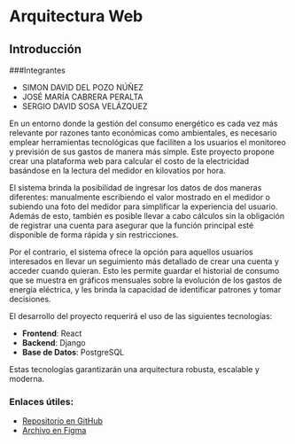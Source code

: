 # Arquitectura Web

## Introducción
###Integrantes
- SIMON DAVID DEL POZO NÚÑEZ 
- JOSÉ MARÍA CABRERA PERALTA 
- SERGIO DAVID SOSA VELÁZQUEZ 

En un entorno donde la gestión del consumo energético es cada vez más relevante por razones tanto económicas como ambientales, es necesario emplear herramientas tecnológicas que faciliten a los usuarios el monitoreo y previsión de sus gastos de manera más simple. Este proyecto propone crear una plataforma web para calcular el costo de la electricidad basándose en la lectura del medidor en kilovatios por hora. 

El sistema brinda la posibilidad de ingresar los datos de dos maneras diferentes: manualmente escribiendo el valor mostrado en el medidor o subiendo una foto del medidor para simplificar la experiencia del usuario. Además de esto, también es posible llevar a cabo cálculos sin la obligación de registrar una cuenta para asegurar que la función principal esté disponible de forma rápida y sin restricciones.

Por el contrario, el sistema ofrece la opción para aquellos usuarios interesados en llevar un seguimiento más detallado de crear una cuenta y acceder cuando quieran. Esto les permite guardar el historial de consumo que se muestra en gráficos mensuales sobre la evolución de los gastos de energía eléctrica, y les brinda la capacidad de identificar patrones y tomar decisiones.

El desarrollo del proyecto requerirá el uso de las siguientes tecnologías:

- **Frontend**: React
- **Backend**: Django
- **Base de Datos**: PostgreSQL

Estas tecnologías garantizarán una arquitectura robusta, escalable y moderna.

### Enlaces útiles:
- [Repositorio en GitHub](https://github.com/xJopar/ArquiWeb)
- [Archivo en Figma](https://www.figma.com/design/7PSIgN5gJaJbXcOYcB6YH9/arquiWeb?node-id=0-1&t=aQjCT6B9dRvJbwXl-1)
